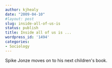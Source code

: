 ```yaml
---
author: kjhealy
date: "2009-04-10"
#layout: post
slug: inside-all-of-us-is
status: publish
title: Inside all of us is ...
wordpress_id: '1494'
categories:
- Sociology
---
```


Spike Jonze moves on to his next children's book.
